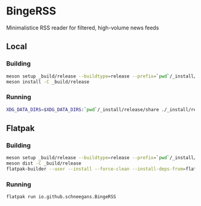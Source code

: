 # BingeRSS

Minimalistice RSS reader for filtered, high-volume news feeds

## Local

### Building

```bash
meson setup _build/release --buildtype=release --prefix=`pwd`/_install/release
meson install -C _build/release
```

### Running

```bash
XDG_DATA_DIRS=$XDG_DATA_DIRS:`pwd`/_install/release/share ./_install/release/bin/binge-rss
```

## Flatpak

### Building

```bash
meson setup _build/release --buildtype=release --prefix=`pwd`/_install/release
meson dist -C _build/release
flatpak-builder --user --install --force-clean --install-deps-from=flathub _repo build-aux/io.github.schneegans.BingeRSS.json
```

### Running

```bash
flatpak run io.github.schneegans.BingeRSS
```